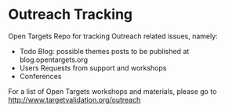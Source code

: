 # Outreach Tracking

Open Targets Repo for tracking Outreach related issues, namely:

- Todo Blog: possible themes posts to be published at blog.opentargets.org
- Users Requests from support and workshops
- Conferences

For a list of Open Targets workshops and materials, please go to http://www.targetvalidation.org/outreach 
